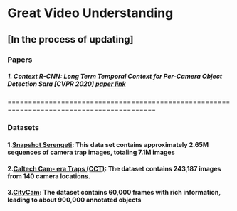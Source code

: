 # Great Video Understanding
## [In the process of updating]

### Papers
##### 1. Context R-CNN: Long Term Temporal Context for Per-Camera Object Detection Sara [CVPR 2020] [paper link](https://arxiv.org/abs/1912.03538)

==========================================================================================
### Datasets
#### 1.[Snapshot Serengeti](https://lila.science/datasets/snapshot-serengeti/): This data set contains approximately 2.65M sequences of camera trap images, totaling 7.1M images
#### 2.[Caltech Cam- era Traps (CCT)](https://beerys.github.io/CaltechCameraTraps/): The dataset contains 243,187 images from 140 camera locations.
#### 3.[CityCam](https://www.citycam-cmu.com/dataset): The dataset contains 60,000 frames with rich information, leading to about 900,000 annotated objects
